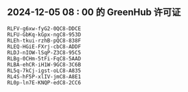 ## 2024-12-05 08 : 00 的 GreenHub 许可证
```
RLFV-g6xw-fyG2-0QC8-DDCE
RLFU-GbKq-kGpx-ngC8-953D
RLEh-tkui-rzhB-pQC8-838F
RLEQ-HGiE-FXrj-cbC8-ADDF
RLDJ-nIOW-lSqP-Z3C8-95C5
RLBg-0CHm-5tFi-FqC8-5AAD
RLBA-ehCR-iH1W-9GC8-3C6B
RL5q-7kCj-igst-oLC8-A835
RL4S-hF5P-xlIV-jmC8-A8E1
RL0p-ln7E-KNQP-edC8-2CC6
```
